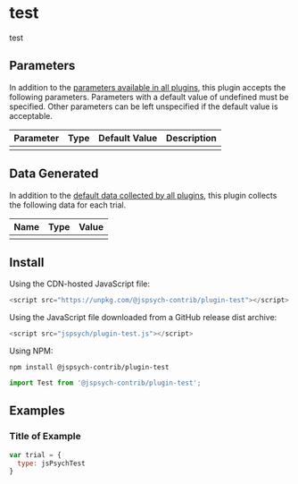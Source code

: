 # test

test

## Parameters

In addition to the [parameters available in all plugins](https://jspsych.org/latest/overview/plugins.md#parameters-available-in-all-plugins), this plugin accepts the following parameters. Parameters with a default value of undefined must be specified. Other parameters can be left unspecified if the default value is acceptable.

| Parameter           | Type             | Default Value      | Description                              |
| ------------------- | ---------------- | ------------------ | ---------------------------------------- |
|                     |                  |                    |                                          |

## Data Generated

In addition to the [default data collected by all plugins](https://jspsych.org/latest/overview/plugins.md#data-collected-by-all-plugins), this plugin collects the following data for each trial.

| Name      | Type    | Value                                    |
| --------- | ------- | ---------------------------------------- |
|           |         |                                          |

## Install

Using the CDN-hosted JavaScript file:

```js
<script src="https://unpkg.com/@jspsych-contrib/plugin-test"></script>
```

Using the JavaScript file downloaded from a GitHub release dist archive:

```js
<script src="jspsych/plugin-test.js"></script>
```

Using NPM:

```
npm install @jspsych-contrib/plugin-test
```

```js
import Test from '@jspsych-contrib/plugin-test';
```

## Examples

### Title of Example

```javascript
var trial = {
  type: jsPsychTest
}
```
